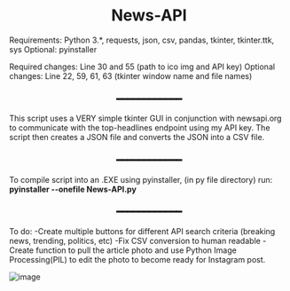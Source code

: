 <h1 align="center">News-API</h1>

Requirements: Python 3.*, requests, json, csv, pandas, tkinter, tkinter.ttk, sys
Optional: pyinstaller

Required changes: Line 30 and 55 (path to ico img and API key)
Optional changes: Line 22, 59, 61, 63 (tkinter window name and file names)

<h3 align="center">━━━━━━━━━━━━</h3>
This script uses a VERY simple tkinter GUI in conjunction with newsapi.org to communicate with the top-headlines endpoint using my API key. 
The script then creates a JSON file and converts the JSON into a CSV file.
<h3 align="center">━━━━━━━━━━━━</h3>


To compile script into an .EXE using pyinstaller, (in py file directory) run: **pyinstaller --onefile News-API.py**

<h3 align="center">━━━━━━━━━━━━</h3>
To do:
-Create multiple buttons for different API search criteria (breaking news, trending, politics, etc)
-Fix CSV conversion to human readable
-Create function to pull the article photo and use Python Image Processing(PIL) to edit the photo to become ready for Instagram post.

![image](https://user-images.githubusercontent.com/59261070/203343476-f93037fa-d5cd-467a-b018-d43102223c44.png)
